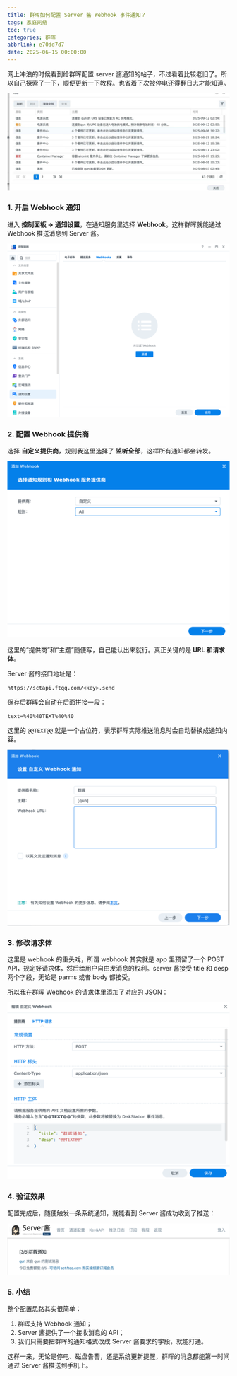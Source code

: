 ```yaml
---
title: 群晖如何配置 Server 酱 Webhook 事件通知？
tags: 家庭网络
toc: true
categories: 群晖
abbrlink: e70dd7d7
date: 2025-06-15 00:00:00
---
```


网上冲浪的时候看到给群晖配置 server 酱通知的帖子，不过看着比较老旧了。所以自己探索了一下，顺便更新一下教程。也省着下次被停电还得翻日志才能知道。

![cd9625571e708b7d07967c4489126c15](https://raw.githubusercontent.com/cloudsmithy/picgo-imh/master/cd9625571e708b7d07967c4489126c15.jpg)

 <!--more-->

### 1. 开启 Webhook 通知

进入 **控制面板 → 通知设置**，在通知服务里选择 **Webhook**。这样群晖就能通过 Webhook 推送消息到 Server 酱。

![c28f57266317bfea595f0a082f267102](https://raw.githubusercontent.com/cloudsmithy/picgo-imh/master/c28f57266317bfea595f0a082f267102-20250914183816053.png)

### 2. 配置 Webhook 提供商

选择 **自定义提供商**，规则我这里选择了 **监听全部**，这样所有通知都会转发。

![image-20250914182910650](https://raw.githubusercontent.com/cloudsmithy/picgo-imh/master/image-20250914182910650.png)

这里的“提供商”和“主题”随便写，自己能认出来就行。真正关键的是 **URL 和请求体**。

Server 酱的接口地址是：

```
https://sctapi.ftqq.com/<key>.send
```

保存后群晖会自动在后面拼接一段：

```
text=%40%40TEXT%40%40
```

这里的 `@@TEXT@@` 就是一个占位符，表示群晖实际推送消息时会自动替换成通知内容。

![eee5ed6c1a3a38a0bb93e06a49015e66](https://raw.githubusercontent.com/cloudsmithy/picgo-imh/master/eee5ed6c1a3a38a0bb93e06a49015e66.png)

### 3. 修改请求体

这里是 webhook 的重头戏，所谓 webhook 其实就是 app 里预留了一个 POST API，规定好请求体，然后给用户自由发消息的权利。server 酱接受 title 和 desp 两个字段，无论是 parms 或者 body 都接受。

所以我在群晖 Webhook 的请求体里添加了对应的 JSON：

![image-20250914182156202](https://raw.githubusercontent.com/cloudsmithy/picgo-imh/master/image-20250914182156202.png)

### 4. 验证效果

配置完成后，随便触发一条系统通知，就能看到 Server 酱成功收到了推送：

![image-20250914183645826](https://raw.githubusercontent.com/cloudsmithy/picgo-imh/master/image-20250914183645826.png)

### 5. 小结

整个配置思路其实很简单：

1. 群晖支持 Webhook 通知；
2. Server 酱提供了一个接收消息的 API；
3. 我们只需要把群晖的通知格式改成 Server 酱要求的字段，就能打通。

这样一来，无论是停电、磁盘告警，还是系统更新提醒，群晖的消息都能第一时间通过 Server 酱推送到手机上。
